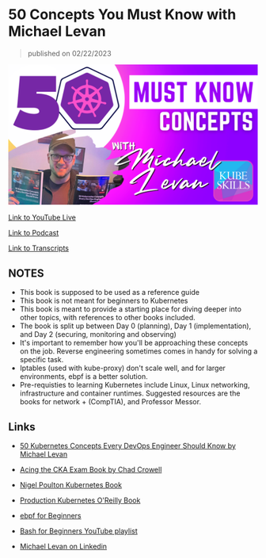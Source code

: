 # 50 Concepts You Must Know with Michael Levan

> published on 02/22/2023

[![kereoke-meme](https://github.com/kubeskills/yt/blob/main/2023/Feb/img/Michael-Levan-Feb-22-2023.png)](https://www.youtube.com/live/45AR9x8DFGg?feature=share)

[Link to YouTube Live](https://www.youtube.com/live/45AR9x8DFGg?feature=share)

[Link to Podcast](https://kubeskills.fm/2105849/12339107-50-kubernetes-concepts-you-must-know-with-michael-levan)

[Link to Transcripts](https://www.rev.com/transcript-editor/shared/pvozfbmbLrjV0ef7Q9ow7UfLnnHNUVGYclMK6eyHFH2nfHYFORyscOUsGmHef_sSkoSq8LEhrPMVuz-AAVwihkZnuOw?loadFrom=SharedLink)

## NOTES

- This book is supposed to be used as a reference guide
- This book is not meant for beginners to Kubernetes
- This book is meant to provide a starting place for diving deeper into other topics, with references to other books included.
- The book is split up between Day 0 (planning), Day 1 (implementation), and Day 2 (securing, monitoring and observing)
- It's important to remember how you'll be approaching these concepts on the job. Reverse engineering sometimes comes in handy for solving a specific task.
- Iptables (used with kube-proxy) don't scale well, and for larger environments, ebpf is a better solution. 
- Pre-requisties to learning Kubernetes include Linux, Linux networking, infrastructure and container runtimes. Suggested resources are the books for network + (CompTIA), and Professor Messor.

## Links

- [50 Kubernetes Concepts Every DevOps Engineer Should Know by Michael Levan](https://www.packtpub.com/product/50-kubernetes-concepts-every-devops-engineer-should-know/9781804611470)

- [Acing the CKA Exam Book by Chad Crowell](https://acingthecka.com)

- [Nigel Poulton Kubernetes Book](https://nigelpoulton.com/books/)

- [Production Kubernetes O'Reilly Book](https://www.oreilly.com/library/view/production-kubernetes/9781492092292/)

- [ebpf for Beginners](https://github.com/lizrice/ebpf-beginners)
- [Bash for Beginners YouTube playlist](https://www.youtube.com/playlist?list=PLlrxD0HtieHh9ZhrnEbZKhzk0cetzuX7l)
- [Michael Levan on Linkedin](https://www.linkedin.com/in/michaellevan/)